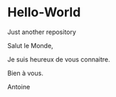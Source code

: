 # Hello-World
Just another repository

Salut le Monde, 

Je suis heureux de vous connaitre. 

Bien à vous. 

Antoine

